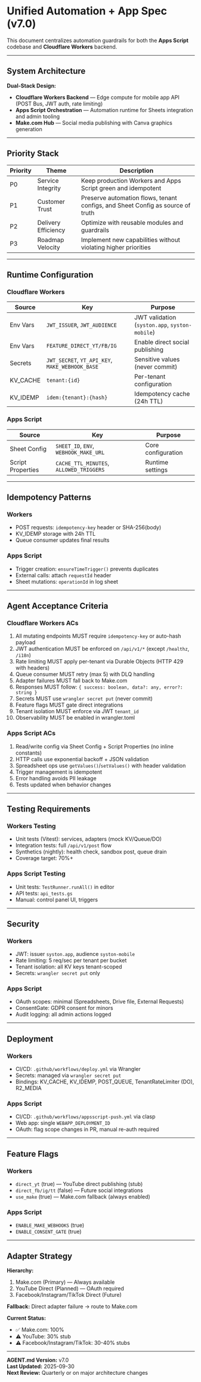 # Unified Automation + App Spec (v7.0)

This document centralizes automation guardrails for both the **Apps Script** codebase and **Cloudflare Workers** backend.

---

## System Architecture

**Dual-Stack Design:**
- **Cloudflare Workers Backend** — Edge compute for mobile app API (POST Bus, JWT auth, rate limiting)
- **Apps Script Orchestration** — Automation runtime for Sheets integration and admin tooling
- **Make.com Hub** — Social media publishing with Canva graphics generation

---

## Priority Stack

| Priority | Theme | Description |
| --- | --- | --- |
| P0 | Service Integrity | Keep production Workers and Apps Script green and idempotent |
| P1 | Customer Trust | Preserve automation flows, tenant configs, and Sheet Config as source of truth |
| P2 | Delivery Efficiency | Optimize with reusable modules and guardrails |
| P3 | Roadmap Velocity | Implement new capabilities without violating higher priorities |

---

## Runtime Configuration

### Cloudflare Workers

| Source | Key | Purpose |
| --- | --- | --- |
| Env Vars | `JWT_ISSUER`, `JWT_AUDIENCE` | JWT validation (`syston.app`, `syston-mobile`) |
| Env Vars | `FEATURE_DIRECT_YT/FB/IG` | Enable direct social publishing |
| Secrets | `JWT_SECRET`, `YT_API_KEY`, `MAKE_WEBHOOK_BASE` | Sensitive values (never commit) |
| KV_CACHE | `tenant:{id}` | Per-tenant configuration |
| KV_IDEMP | `idem:{tenant}:{hash}` | Idempotency cache (24h TTL) |

### Apps Script

| Source | Key | Purpose |
| --- | --- | --- |
| Sheet Config | `SHEET_ID`, `ENV`, `WEBHOOK_MAKE_URL` | Core configuration |
| Script Properties | `CACHE_TTL_MINUTES`, `ALLOWED_TRIGGERS` | Runtime settings |

---

## Idempotency Patterns

### Workers
- POST requests: `idempotency-key` header or SHA-256(body)
- KV_IDEMP storage with 24h TTL
- Queue consumer updates final results

### Apps Script
- Trigger creation: `ensureTimeTrigger()` prevents duplicates
- External calls: attach `requestId` header
- Sheet mutations: `operationId` in log sheet

---

## Agent Acceptance Criteria

### Cloudflare Workers ACs

1. All mutating endpoints MUST require `idempotency-key` or auto-hash payload
2. JWT authentication MUST be enforced on `/api/v1/*` (except `/healthz`, `/i18n`)
3. Rate limiting MUST apply per-tenant via Durable Objects (HTTP 429 with headers)
4. Queue consumer MUST retry (max 5) with DLQ handling
5. Adapter failures MUST fall back to Make.com
6. Responses MUST follow: `{ success: boolean, data?: any, error?: string }`
7. Secrets MUST use `wrangler secret put` (never commit)
8. Feature flags MUST gate direct integrations
9. Tenant isolation MUST enforce via JWT `tenant_id`
10. Observability MUST be enabled in wrangler.toml

### Apps Script ACs

1. Read/write config via Sheet Config + Script Properties (no inline constants)
2. HTTP calls use exponential backoff + JSON validation
3. Spreadsheet ops use `getValues()`/`setValues()` with header validation
4. Trigger management is idempotent
5. Error handling avoids PII leakage
6. Tests updated when behavior changes

---

## Testing Requirements

### Workers Testing
- Unit tests (Vitest): services, adapters (mock KV/Queue/DO)
- Integration tests: full `/api/v1/post` flow
- Synthetics (nightly): health check, sandbox post, queue drain
- Coverage target: 70%+

### Apps Script Testing
- Unit tests: `TestRunner.runAll()` in editor
- API tests: `api_tests.gs`
- Manual: control panel UI, triggers

---

## Security

### Workers
- JWT: issuer `syston.app`, audience `syston-mobile`
- Rate limiting: 5 req/sec per tenant per bucket
- Tenant isolation: all KV keys tenant-scoped
- Secrets: `wrangler secret put` only

### Apps Script
- OAuth scopes: minimal (Spreadsheets, Drive file, External Requests)
- ConsentGate: GDPR consent for minors
- Audit logging: all admin actions logged

---

## Deployment

### Workers
- CI/CD: `.github/workflows/deploy.yml` via Wrangler
- Secrets: managed via `wrangler secret put`
- Bindings: KV_CACHE, KV_IDEMP, POST_QUEUE, TenantRateLimiter (DO), R2_MEDIA

### Apps Script
- CI/CD: `.github/workflows/appsscript-push.yml` via clasp
- Web app: single `WEBAPP_DEPLOYMENT_ID`
- OAuth: flag scope changes in PR, manual re-auth required

---

## Feature Flags

### Workers
- `direct_yt` (true) — YouTube direct publishing (stub)
- `direct_fb/ig/tt` (false) — Future social integrations
- `use_make` (true) — Make.com fallback (always enabled)

### Apps Script
- `ENABLE_MAKE_WEBHOOKS` (true)
- `ENABLE_CONSENT_GATE` (true)

---

## Adapter Strategy

**Hierarchy:**
1. Make.com (Primary) — Always available
2. YouTube Direct (Planned) — OAuth required
3. Facebook/Instagram/TikTok Direct (Future)

**Fallback:** Direct adapter failure → route to Make.com

**Current Status:**
- ✅ Make.com: 100%
- ⚠️ YouTube: 30% stub
- ⚠️ Facebook/Instagram/TikTok: 30-40% stubs

---

**AGENT.md Version:** v7.0  
**Last Updated:** 2025-09-30  
**Next Review:** Quarterly or on major architecture changes
